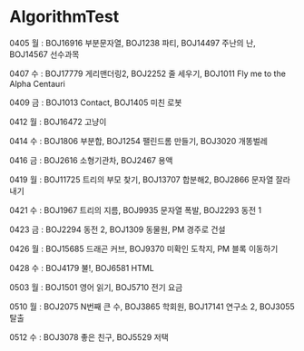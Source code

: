 # AlgorithmTest

0405 월 : BOJ16916 부분문자열, BOJ1238 파티, BOJ14497 주난의 난, BOJ14567 선수과목

0407 수 : BOJ17779 게리맨더링2, BOJ2252 줄 세우기, BOJ1011 Fly me to the Alpha Centauri

0409 금 : BOJ1013 Contact, BOJ1405 미친 로봇

0412 월 : BOJ16472 고냥이

0414 수 : BOJ1806 부분합, BOJ1254 팰린드롬 만들기, BOJ3020 개똥벌레

0416 금 : BOJ2616 소형기관차, BOJ2467 용액

0419 월 : BOJ11725 트리의 부모 찾기, BOJ13707 합분해2, BOJ2866 문자열 잘라내기

0421 수 : BOJ1967 트리의 지름, BOJ9935 문자열 폭발, BOJ2293 동전 1

0423 금 : BOJ2294 동전 2, BOJ1309 동물원, PM 경주로 건설

0426 월 : BOJ15685 드래곤 커브, BOJ9370 미확인 도착지, PM 블록 이동하기

0428 수 : BOJ4179 불!, BOJ6581 HTML

0503 월 : BOJ1501 영어 읽기, BOJ5710 전기 요금

0510 월 : BOJ2075 N번째 큰 수, BOJ3865 학회원, BOJ17141 연구소 2, BOJ3055 탈출

0512 수 : BOJ3078 좋은 친구, BOJ5529 저택

